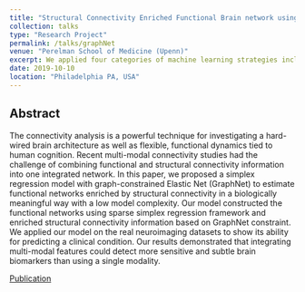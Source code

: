 ```yaml
---
title: "Structural Connectivity Enriched Functional Brain network using Simplex Regression with GraphNet"
collection: talks
type: "Research Project"
permalink: /talks/graphNet
venue: "Perelman School of Medicine (Upenn)"
excerpt: We applied four categories of machine learning strategies including nine different methods with two different feature representations to estimate the probability and severity of dental hard-tissue conditions from photographic tooth images.
date: 2019-10-10
location: "Philadelphia PA, USA"
---
```


## Abstract
The connectivity analysis is a powerful technique for investigating a hard-wired brain architecture as well as flexible, functional dynamics tied to human cognition. Recent multi-modal connectivity studies had the challenge of combining functional and structural connectivity information into one integrated network. In this paper, we proposed a simplex regression model with graph-constrained Elastic Net (GraphNet) to estimate functional networks enriched by structural connectivity in a biologically meaningful way with a low model complexity. Our model constructed the functional networks using sparse simplex regression framework and enriched structural connectivity information based on GraphNet constraint. We applied our model on the real neuroimaging datasets to show its ability for predicting a clinical condition. Our results demonstrated that integrating multi-modal features could detect more sensitive and subtle brain biomarkers than using a single modality.

[Publication](https://link.springer.com/chapter/10.1007/978-3-030-59861-7_30)
